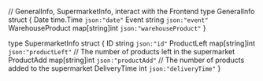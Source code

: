 // GeneralInfo, SupermarketInfo, interact with the Frontend
type GeneralInfo struct {
Date time.Time `json:"date"`
Event string `json:"event"`
WarehouseProduct map[string]int `json:"warehouseProduct"`
}

type SupermarketInfo struct {
ID string `json:"id"`
ProductLeft map[string]int `json:"productLeft"` // The number of products left in the supermarket
ProductAdd map[string]int `json:"productAdd"` // The number of products added to the supermarket
DeliveryTime int `json:"deliveryTime"`
}
